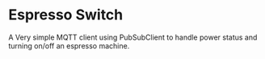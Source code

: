 Espresso Switch
=========

A Very simple MQTT client using PubSubClient to handle power status and turning on/off an espresso machine. 
